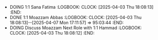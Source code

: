 - DOING 1:1 Sana Fatima
  :LOGBOOK:
  CLOCK: [2025-04-03 Thu 18:08:13]
  :END:
- DONE 1:1 Moazzam Abbas
  :LOGBOOK:
  CLOCK: [2025-04-03 Thu 18:08:13]--[2025-04-07 Mon 17:11:57] =>  95:03:44
  :END:
- DOING Discuss Moazzam Next Role with 1:1 Hammad
  :LOGBOOK:
  CLOCK: [2025-04-03 Thu 18:08:12]
  :END:
